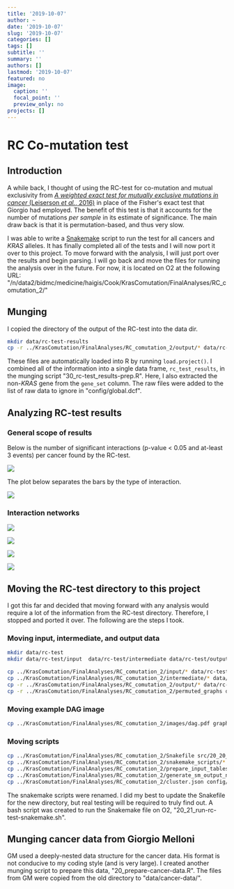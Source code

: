 ```yaml
---
title: '2019-10-07'
author: ~
date: '2019-10-07'
slug: '2019-10-07'
categories: []
tags: []
subtitle: ''
summary: ''
authors: []
lastmod: '2019-10-07'
featured: no
image:
  caption: ''
  focal_point: ''
  preview_only: no
projects: []
---
```



# RC Co-mutation test


## Introduction

A while back, I thought of using the RC-test for co-mutation and mutual exclusivity from [*A weighted exact test for mutually exclusive mutations in cancer* (Leiserson *et al.*, 2016)](https://academic.oup.com/bioinformatics/article/32/17/i736/2450792/) in place of the Fisher's exact test that Giorgio had employed.
The benefit of this test is that it accounts for the number of mutations *per sample* in its estimate of significance.
The main draw back is that it is permutation-based, and thus very slow.

I was able to write a [Snakemake](https://snakemake.readthedocs.io) script to run the test for all cancers and *KRAS* alleles. 
It has finally completed all of the tests and I will now port it over to this project.
To move forward with the analysis, I will just port over the results and begin parsing.
I will go back and move the files for running the analysis over in the future.
For now, it is located on O2 at the following URL: "/n/data2/bidmc/medicine/haigis/Cook/KrasComutation/FinalAnalyses/RC_comutation_2/"


## Munging

I copied the directory of the output of the RC-test into the data dir.

```bash
mkdir data/rc-test-results
cp -r ../KrasComutation/FinalAnalyses/RC_comutation_2/output/* data/rc-test-results
```

These files are automatically loaded into R by running `load.project()`.
I combined all of the information into a single data frame, `rc_test_results`, in the munging script "30_rc-test_results-prep.R".
Here, I also extracted the non-*KRAS* gene from the `gene_set` column.
The raw files were added to the list of raw data to ignore in "config/global.dcf".

## Analyzing RC-test results


### General scope of results

Below is the number of significant interactions (p-value < 0.05 and at-least 3 events) per cancer found by the RC-test.

![](/img/graphs/20_30_rc-test-results-analysis/sig_results_barplot.svg)

The plot below separates the bars by the type of interaction.

![](/img/graphs/20_30_rc-test-results-analysis/sig_results_barplot_septest.svg)


### Interaction networks

![](/img/graphs/20_30_rc-test-results-analysis/COAD_comut-mutex_network.svg)

![](/img/graphs/20_30_rc-test-results-analysis/LUAD_comut-mutex_network.svg)

![](/img/graphs/20_30_rc-test-results-analysis/PAAD_comut-mutex_network.svg)

![](/img/graphs/20_30_rc-test-results-analysis/MM_comut-mutex_network.svg)


## Moving the RC-test directory to this project

I got this far and decided that moving forward with any analysis would require a lot of the information from the RC-test directory.
Therefore, I stopped and ported it over.
The following are the steps I took.

### Moving input, intermediate, and output data

```bash
mkdir data/rc-test
mkdir data/rc-test/input  data/rc-test/intermediate data/rc-test/output
```


```bash
cp ../KrasComutation/FinalAnalyses/RC_comutation_2/input/* data/rc-test/input/
cp ../KrasComutation/FinalAnalyses/RC_comutation_2/intermediate/* data/rc-test/intermediate/
cp -r ../KrasComutation/FinalAnalyses/RC_comutation_2/output/* data/rc-test/output/
cp -r ../KrasComutation/FinalAnalyses/RC_comutation_2/permuted_graphs data/rc-test/
```

### Moving example DAG image

```bash
cp ../KrasComutation/FinalAnalyses/RC_comutation_2/images/dag.pdf graphs/20_20_rc-test_Snakefile/
```


### Moving scripts

```bash
cp ../KrasComutation/FinalAnalyses/RC_comutation_2/Snakefile src/20_20_rc-test_Snakefile
cp ../KrasComutation/FinalAnalyses/RC_comutation_2/snakemake_scripts/* src/
cp ../KrasComutation/FinalAnalyses/RC_comutation_2/prepare_input_tables.R src/
cp ../KrasComutation/FinalAnalyses/RC_comutation_2/generate_sm_output_names.R src
cp ../KrasComutation/FinalAnalyses/RC_comutation_2/cluster.json config/

```

The snakemake scripts were renamed.
I did my best to update the Snakefile for the new directory, but real testing will be required to truly find out.
A bash script was created to run the Snakemake file on O2, "20_21_run-rc-test-snakemake.sh".


## Munging cancer data from Giorgio Melloni

GM used a deeply-nested data structure for the cancer data.
His format is not conducive to my coding style (and is very large).
I created another munging script to prepare this data, "20_prepare-cancer-data.R".
The files from GM were copied from the old directory to "data/cancer-data/".
